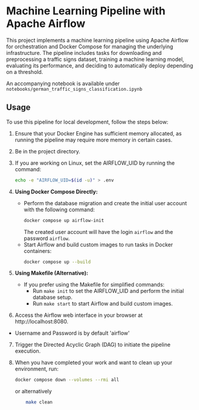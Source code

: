 # Machine Learning Pipeline with Apache Airflow

This project implements a machine learning pipeline using Apache Airflow for orchestration and Docker Compose for managing the underlying infrastructure. The pipeline includes tasks for downloading and preprocessing a traffic signs dataset, training a machine learning model, evaluating its performance, and deciding to automatically deploy depending on a threshold.

An accompanying notebook is available under `notebooks/german_traffic_signs_classification.ipynb`

## Usage

To use this pipeline for local development, follow the steps below:

1. Ensure that your Docker Engine has sufficient memory allocated, as running the pipeline may require more memory in certain cases.

2. Be in the project directory.

3. If you are working on Linux, set the AIRFLOW_UID by running the command:
     ```bash
     echo -e "AIRFLOW_UID=$(id -u)" > .env
     ```

4. **Using Docker Compose Directly:**

   - Perform the database migration and create the initial user account with the following command:
     ```bash
     docker compose up airflow-init
     ```
     The created user account will have the login `airflow` and the password `airflow`.
   - Start Airflow and build custom images to run tasks in Docker containers:
     ```bash
     docker compose up --build
     ```

5. **Using Makefile (Alternative):**

   - If you prefer using the Makefile for simplified commands:
     - Run `make init` to set the AIRFLOW_UID and perform the initial database setup.
     - Run `make start` to start Airflow and build custom images.

6. Access the Airflow web interface in your browser at http://localhost:8080. 
  - Username and Password is by default 'airflow'

7. Trigger the Directed Acyclic Graph (DAG) to initiate the pipeline execution.

8. When you have completed your work and want to clean up your environment, run:

   ```bash
   docker compose down --volumes --rmi all

   ```

   or alternatively

   ```bash
       make clean
   ```
